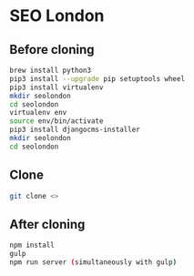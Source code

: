 # SEO London

## Before cloning
```bash
brew install python3
pip3 install --upgrade pip setuptools wheel
pip3 install virtualenv
mkdir seolondon
cd seolondon
virtualenv env
source env/bin/activate
pip3 install djangocms-installer
mkdir seolondon
cd seolondon
```

## Clone
```bash
git clone <>
```

## After cloning
```bash
npm install
gulp
npm run server (simultaneously with gulp)
```
